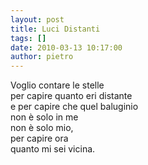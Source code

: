 ```yaml
---
layout: post
title: Luci Distanti
tags: []
date: 2010-03-13 10:17:00
author: pietro
---
```

Voglio contare le stelle<br/>per capire quanto eri distante<br/>e per capire che quel baluginio<br/>non è solo in me<br/>non è solo mio,<br/>per capire ora<br/>quanto mi sei vicina.
